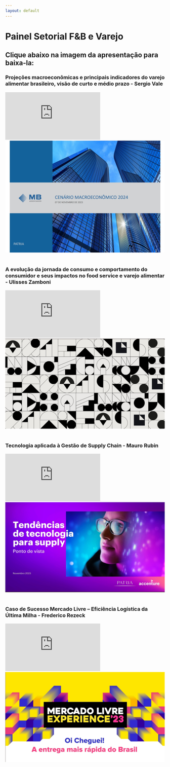 ```yaml
---
layout: default
---
```


# Painel Setorial F&B e Varejo

## Clique abaixo na imagem da apresentação para baixa-la:

### Projeções macroeconômicas e principais indicadores do varejo alimentar brasileiro, visão de curto e médio prazo - Sergio Vale

<div class="container">
<iframe src="https://www.youtube.com/embed/0eWbvdBWXdw?si=oM3cjC60gFheN4cI" 
frameborder="0" allowfullscreen class="video"></iframe>
</div>
<a href="pdfs/231107_Patria_MB Associados Sergio Vale.pdf" class="image fit"><img src="imgs/231107_Patria_MB Associados Sergio Vale.jpg" alt=""></a>

<br/>
<br/>

### A evolução da jornada de consumo e comportamento do consumidor e seus impactos no food service e varejo alimentar - Ulisses Zamboni

<div class="container">
<iframe src="https://www.youtube.com/embed/vzHuihOiGqo?si=FnOv720rMzEfzKTu" 
frameborder="0" allowfullscreen class="video"></iframe>
</div>
<a href="pdfs/231107_Patria_Ulisses Zamboni.pdf" class="image fit"><img src="imgs/231107_Patria_Ulisses Zamboni.jpg" alt=""></a>

<br/>
<br/>

### Tecnologia aplicada à Gestão de Supply Chain - Mauro Rubin

<div class="container">
<iframe src="https://www.youtube.com/embed/yS5sP_Sj-tg?si=ssSwysi9sxqgDlfJ" 
frameborder="0" allowfullscreen class="video"></iframe>
</div>
<a href="pdfs/231107_Patria_Accenture.pdf" class="image fit"><img src="imgs/231107_Patria_Accenture.jpg" alt=""></a>

<br/>
<br/>

### Caso de Sucesso Mercado Livre – Eficiência Logística da Última Milha - Frederico Rezeck

<div class="container">
<iframe src="https://www.youtube.com/embed/-fqjTtT5Nas?si=L66-tJsRl15W1Qk6" 
frameborder="0" allowfullscreen class="video"></iframe>
</div>
<a href="pdfs/231107_Patria_Fred_Rezeck.pdf" class="image fit"><img src="imgs/231107_Patria_Fred_Rezeck.jpg" alt=""></a>
